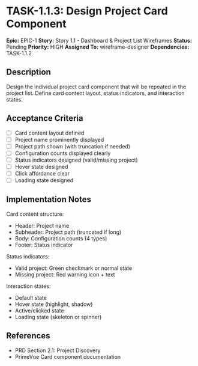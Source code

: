 # TASK-1.1.3: Design Project Card Component

**Epic:** EPIC-1
**Story:** Story 1.1 - Dashboard & Project List Wireframes
**Status:** Pending
**Priority:** HIGH
**Assigned To:** wireframe-designer
**Dependencies:** TASK-1.1.2

## Description

Design the individual project card component that will be repeated in the project list. Define card content layout, status indicators, and interaction states.

## Acceptance Criteria

- [ ] Card content layout defined
- [ ] Project name prominently displayed
- [ ] Project path shown (with truncation if needed)
- [ ] Configuration counts displayed clearly
- [ ] Status indicators designed (valid/missing project)
- [ ] Hover state designed
- [ ] Click affordance clear
- [ ] Loading state designed

## Implementation Notes

Card content structure:
- Header: Project name
- Subheader: Project path (truncated if long)
- Body: Configuration counts (4 types)
- Footer: Status indicator

Status indicators:
- Valid project: Green checkmark or normal state
- Missing project: Red warning icon + text

Interaction states:
- Default state
- Hover state (highlight, shadow)
- Active/clicked state
- Loading state (skeleton or spinner)

## References

- PRD Section 2.1: Project Discovery
- PrimeVue Card component documentation
